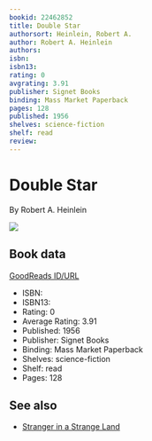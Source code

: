 ```yaml
---
bookid: 22462852
title: Double Star
authorsort: Heinlein, Robert A.
author: Robert A. Heinlein
authors: 
isbn: 
isbn13: 
rating: 0
avgrating: 3.91
publisher: Signet Books
binding: Mass Market Paperback
pages: 128
published: 1956
shelves: science-fiction
shelf: read
review: 
---
```


# Double Star

By Robert A. Heinlein

![](../../1402626036l/22462852.jpg)

## Book data

[GoodReads ID/URL](https://www.goodreads.com/book/show/22462852)

- ISBN: 
- ISBN13: 
- Rating: 0
- Average Rating: 3.91
- Published: 1956
- Publisher: Signet Books
- Binding: Mass Market Paperback
- Shelves: science-fiction
- Shelf: read
- Pages: 128


## See also

- [Stranger in a Strange Land](Stranger_in_a_Strange_Land.md)
